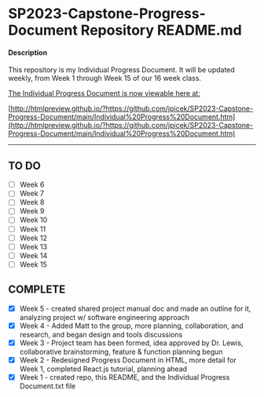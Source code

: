 # SP2023-Capstone-Progress-Document Repository README.md

#### Description
This repository is my Individual Progress Document. It will be updated weekly, from Week 1 through Week 15 of our 16 week class.

[The Individual Progress Document is now viewable here at:](http://htmlpreview.github.io/?https://github.com/jpicek/SP2023-Capstone-Progress-Document/main/Individual%20Progress%20Document.htm)

[http://htmlpreview.github.io/?https://github.com/jpicek/SP2023-Capstone-Progress-Document/main/Individual%20Progress%20Document.htm](http://htmlpreview.github.io/?https://github.com/jpicek/SP2023-Capstone-Progress-Document/main/Individual%20Progress%20Document.htm)

**********
## TO DO

- [ ] Week 6
- [ ] Week 7
- [ ] Week 8
- [ ] Week 9
- [ ] Week 10
- [ ] Week 11
- [ ] Week 12
- [ ] Week 13
- [ ] Week 14
- [ ] Week 15

## COMPLETE
- [x] Week 5 - created shared project manual doc and made an outline for it, analyzing project w/ software engineering approach
- [x] Week 4 - Added Matt to the group, more planning, collaboration, and research, and began design and tools discussions
- [x] Week 3 - Project team has been formed, idea approved by Dr. Lewis, collaborative brainstorming, feature & function planning begun
- [x] Week 2 - Redesigned Progress Document in HTML, more detail for Week 1, completed React.js tutorial, planning ahead
- [x] Week 1 - created repo, this README, and the Individual Progress Document.txt file
